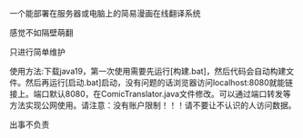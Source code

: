   一个能部署在服务器或电脑上的简易漫画在线翻译系统
  
  感觉不如隔壁萌翻
  
  只进行简单维护

  使用方法:下载java19，第一次使用需要先运行[构建.bat]，然后代码会自动构建文件。然后再运行[启动.bat]启动，没有问题的话浏览器访问localhost:8080就能链接上。端口默认8080，在ComicTranslator.java文件修改。可以通过端口转发等方法实现公网使用。请注意：没有账户限制！！！请不要让不认识的人访问数据。

出事不负责
